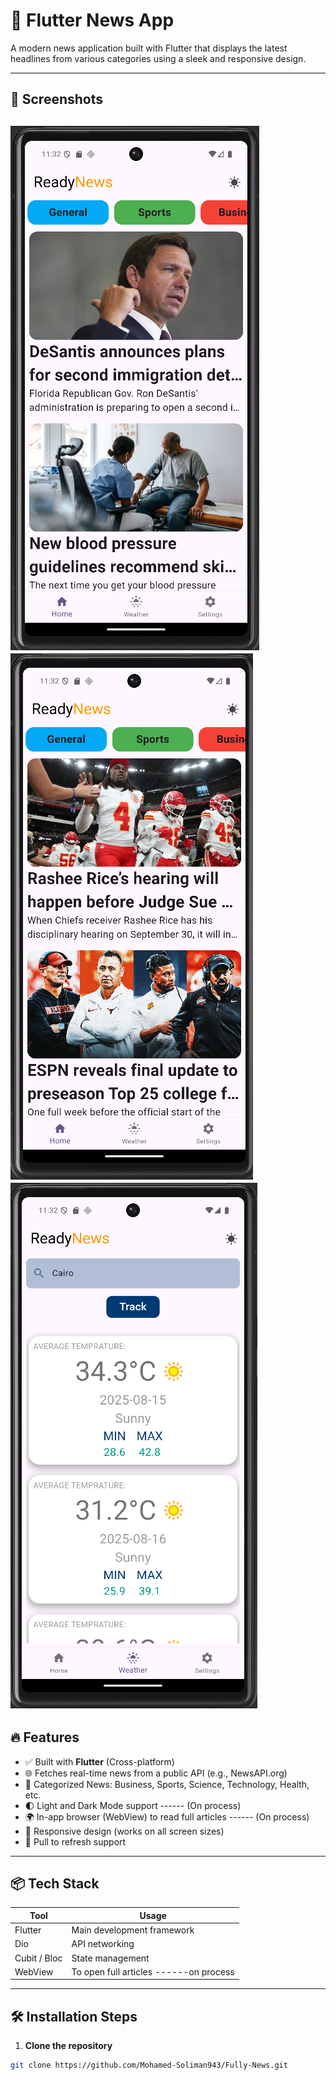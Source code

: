 # 📰 Flutter News App

A modern news application built with Flutter that displays the latest headlines from various categories using a sleek and responsive design.

---

## 📱 Screenshots
![img.png](img.png)
![img_1.png](img_1.png)
![img_2.png](img_2.png)
---

## 🔥 Features

- ✅ Built with **Flutter** (Cross-platform)
- 🌐 Fetches real-time news from a public API (e.g., NewsAPI.org)
- 📂 Categorized News: Business, Sports, Science, Technology, Health, etc.
- 🌓 Light and Dark Mode support ------ (On process)
- 🌍 In-app browser (WebView) to read full articles ------ (On process)
- 📱 Responsive design (works on all screen sizes)
- 🔄 Pull to refresh support

---

## 📦 Tech Stack

| Tool | Usage                                                                       |
|-----|-----------------------------------------------------------------------------|
| Flutter | Main development framework                                                  |
| Dio | API networking                                                              |
| Cubit / Bloc | State management |
| WebView | To open full articles ------on process                                      |

---

## 🛠 Installation Steps

1. **Clone the repository**

```bash
git clone https://github.com/Mohamed-Soliman943/Fully-News.git
